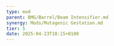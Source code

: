 ```yaml
---
type: mod
parent: BMG/Barrel/Beam Intensifier.md
synergy: Mods/Mutagenic Gestation.md
tier: 5
date: 2025-04-23T18:15+0100
---
```

